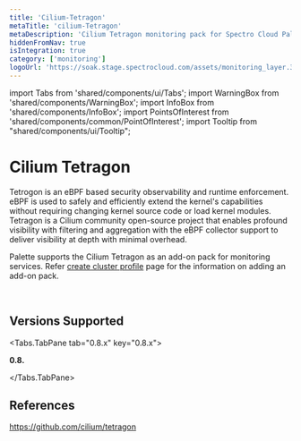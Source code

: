 ```yaml
---
title: 'Cilium-Tetragon'
metaTitle: 'cilium-Tetragon'
metaDescription: 'Cilium Tetragon monitoring pack for Spectro Cloud Palette'
hiddenFromNav: true
isIntegration: true
category: ['monitoring']
logoUrl: 'https://soak.stage.spectrocloud.com/assets/monitoring_layer.3b14cf5b.svg'
---
```


import Tabs from 'shared/components/ui/Tabs';
import WarningBox from 'shared/components/WarningBox';
import InfoBox from 'shared/components/InfoBox';
import PointsOfInterest from 'shared/components/common/PointOfInterest';
import Tooltip from "shared/components/ui/Tooltip";

# Cilium Tetragon

Tetrogon is an eBPF based security observability and runtime enforcement. eBPF is used to safely and efficiently extend the kernel's capabilities without requiring changing kernel source code or load kernel modules. Tetragon is a Cilium community open-source project that enables profound visibility with filtering and aggregation with the eBPF collector support to deliver visibility at depth with minimal overhead.

Palette supports the Cilium Tetragon as an add-on pack for monitoring services. Refer [create cluster profile](/cluster-profiles/task-define-profile#overview) page for the information on adding an add-on pack.

<br /> 

## Versions Supported

<Tabs>

<Tabs.TabPane tab="0.8.x" key="0.8.x">

**0.8.**

</Tabs.TabPane>

</Tabs>



## References

https://github.com/cilium/tetragon
